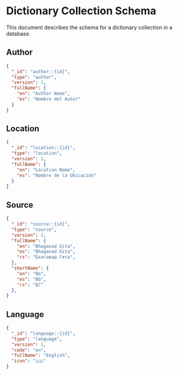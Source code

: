 # Dictionary Collection Schema
This document describes the schema for a dictionary collection in a database. 

## Author

```json
{
  "_id": "author::{id}",
  "type": "author",
  "version": 1,
  "fullName": {
    "en": "Author Name",
    "es": "Nombre del Autor" 
  }
}
```

## Location

```json
{
  "_id": "location::{id}",
  "type": "location",
  "version": 1,
  "fullName": {
    "en": "Location Name",
    "es": "Nombre de la Ubicación"
  }
}
```


## Source

```json
{
  "_id": "source::{id}",
  "type": "source",
  "version": 1,
  "fullName": {
    "en": "Bhagavad Gita",
    "es": "Bhagavad Gita",
    "rs": "Бхагавад Гита",
  },
  "shortName": {
    "en": "BG",
    "es": "BG",
    "rs": "БГ"
  },
}
```

## Language

```json
{
  "_id": "language::{id}",
  "type": "language",
  "version": 1,
  "code": "en",
  "fullName": "English",
  "icon": "🇺🇸"
}
```
